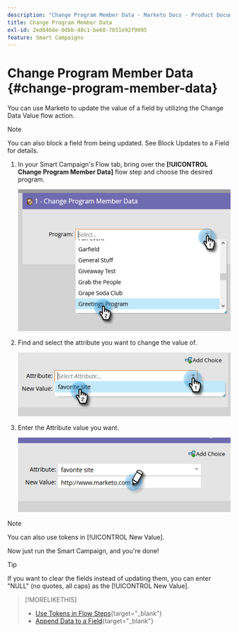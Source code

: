 ```yaml
---
description: "Change Program Member Data - Marketo Docs - Product Documentation"
title: Change Program Member Data
exl-id: 2ed8468e-0dbb-48c1-be60-7b51e92f9095
feature: Smart Campaigns
---
```

# Change Program Member Data {#change-program-member-data}

You can use Marketo to update the value of a field by utilizing the Change Data Value flow action.

>[!NOTE]
>
>You can also block a field from being updated. See Block Updates to a Field for details.

1. In your Smart Campaign's Flow tab, bring over the **[!UICONTROL Change Program Member Data]** flow step and choose the desired program.

   ![](assets/change-program-member-data-1.png)

1. Find and select the attribute you want to change the value of.

   ![](assets/change-program-member-data-2.png)

1. Enter the Attribute value you want.

   ![](assets/change-program-member-data-3.png)

>[!NOTE]
>
>You can also use tokens in [!UICONTROL New Value].

Now just run the Smart Campaign, and you're done!

>[!TIP]
>
>If you want to clear the fields instead of updating them, you can enter "NULL" (no quotes, all caps) as the [!UICONTROL New Value].

>[!MORELIKETHIS]
>
>* [Use Tokens in Flow Steps](/help/marketo/product-docs/core-marketo-concepts/smart-campaigns/flow-actions/use-tokens-in-flow-steps.md){target="_blank"}
>* [Append Data to a Field](/help/marketo/product-docs/core-marketo-concepts/smart-campaigns/flow-actions/append-data-to-a-field.md){target="_blank"}
